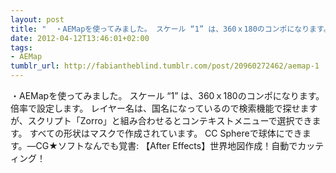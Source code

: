 ```yaml
---
layout: post
title: "  ・AEMapを使ってみました。 スケール “1” は、360ｘ180のコンポになります。倍率で設定します。 レイヤー名は、国名になっているので検索機能で探せますが、スクリプト「Zorro」と組み合わせるとコンテキストメニューで選択できます。"
date: 2012-04-12T13:46:01+02:00
tags:
- AEMap
tumblr_url: http://fabiantheblind.tumblr.com/post/20960272462/aemap-1
---
```

・AEMapを使ってみました。 スケール “1” は、360ｘ180のコンポになります。倍率で設定します。 レイヤー名は、国名になっているので検索機能で探せますが、スクリプト「Zorro」と組み合わせるとコンテキストメニューで選択できます。 すべての形状はマスクで作成されています。 CC Sphereで球体にできます。—CG★ソフトなんでも覚書: 【After Effects】世界地図作成！自動でカッティング！
